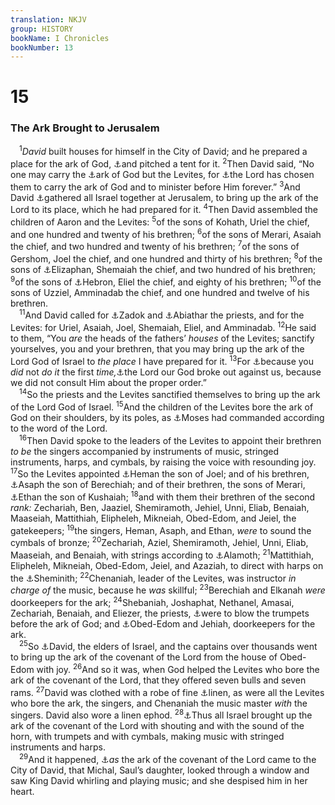```yaml
---
translation: NKJV
group: HISTORY
bookName: I Chronicles 
bookNumber: 13
---
```


<div class="title"><h1>15</h1><h3>The Ark Brought to Jerusalem</h3></div>
<span class="verse 1su_15_1"> <sup>1</sup><i>David</i> built houses for himself in the City of David; and he prepared a place for the ark of God, <a data-toggle="tooltip" data-placement="bottom" title="1 Chr. 16:1">⚓</a>and pitched a tent for it. </span>
<span class="verse 1su_15_2"><sup>2</sup>Then David said, “No one may carry the <a data-toggle="tooltip" data-placement="bottom" title="(Num. 4:15); 2 Sam. 6:1–11">⚓</a>ark of God but the Levites, for <a data-toggle="tooltip" data-placement="bottom" title="Num. 4:2–15; Deut. 10:8; 31:9">⚓</a>the Lord has chosen them to carry the ark of God and to minister before Him forever.” </span>
<span class="verse 1su_15_3"><sup>3</sup>And David <a data-toggle="tooltip" data-placement="bottom" title="Ex. 40:20, 21; 2 Sam. 6:12; 1 Kin. 8:1; 1 Chr. 13:5">⚓</a>gathered all Israel together at Jerusalem, to bring up the ark of the Lord to its place, which he had prepared for it. </span>
<span class="verse 1su_15_4"><sup>4</sup>Then David assembled the children of Aaron and the Levites: </span>
<span class="verse 1su_15_5"><sup>5</sup>of the sons of Kohath, Uriel the chief, and one hundred and twenty of his brethren; </span>
<span class="verse 1su_15_6"><sup>6</sup>of the sons of Merari, Asaiah the chief, and two hundred and twenty of his brethren; </span>
<span class="verse 1su_15_7"><sup>7</sup>of the sons of Gershom, Joel the chief, and one hundred and thirty of his brethren; </span>
<span class="verse 1su_15_8"><sup>8</sup>of the sons of <a data-toggle="tooltip" data-placement="bottom" title="Ex. 6:22">⚓</a>Elizaphan, Shemaiah the chief, and two hundred of his brethren; </span>
<span class="verse 1su_15_9"><sup>9</sup>of the sons of <a data-toggle="tooltip" data-placement="bottom" title="Ex. 6:18">⚓</a>Hebron, Eliel the chief, and eighty of his brethren; </span>
<span class="verse 1su_15_10"><sup>10</sup>of the sons of Uzziel, Amminadab the chief, and one hundred and twelve of his brethren.<br/></span>
<span class="verse 1su_15_11"> <sup>11</sup>And David called for <a data-toggle="tooltip" data-placement="bottom" title="2 Sam. 8:17; 15:24–29, 35, 36; 18:19, 22, 27; 19:11; 20:25; 1 Chr. 12:28">⚓</a>Zadok and <a data-toggle="tooltip" data-placement="bottom" title="1 Sam. 22:20–23; 23:6; 30:7; 1 Kin. 2:22, 26, 27; Mark 2:6">⚓</a>Abiathar the priests, and for the Levites: for Uriel, Asaiah, Joel, Shemaiah, Eliel, and Amminadab. </span>
<span class="verse 1su_15_12"><sup>12</sup>He said to them, “You <i>are</i> the heads of the fathers’ <i>houses</i> of the Levites; sanctify yourselves, you and your brethren, that you may bring up the ark of the Lord God of Israel to <i>the</i> <i>place</i> I have prepared for it. </span>
<span class="verse 1su_15_13"><sup>13</sup>For <a data-toggle="tooltip" data-placement="bottom" title="2 Sam. 6:3">⚓</a>because you <i>did</i> not <i>do</i> <i>it</i> the first <i>time,</i><a data-toggle="tooltip" data-placement="bottom" title="1 Chr. 13:7–11">⚓</a>the Lord our God broke out against us, because we did not consult Him about the proper order.”<br/></span>
<span class="verse 1su_15_14"> <sup>14</sup>So the priests and the Levites sanctified themselves to bring up the ark of the Lord God of Israel. </span>
<span class="verse 1su_15_15"><sup>15</sup>And the children of the Levites bore the ark of God on their shoulders, by its poles, as <a data-toggle="tooltip" data-placement="bottom" title="Ex. 25:14; Num. 4:15; 7:9">⚓</a>Moses had commanded according to the word of the Lord.<br/></span>
<span class="verse 1su_15_16"> <sup>16</sup>Then David spoke to the leaders of the Levites to appoint their brethren <i>to</i> <i>be</i> the singers accompanied by instruments of music, stringed instruments, harps, and cymbals, by raising the voice with resounding joy. </span>
<span class="verse 1su_15_17"><sup>17</sup>So the Levites appointed <a data-toggle="tooltip" data-placement="bottom" title="1 Chr. 6:33; 25:1">⚓</a>Heman the son of Joel; and of his brethren, <a data-toggle="tooltip" data-placement="bottom" title="1 Chr. 6:39">⚓</a>Asaph the son of Berechiah; and of their brethren, the sons of Merari, <a data-toggle="tooltip" data-placement="bottom" title="1 Chr. 6:44">⚓</a>Ethan the son of Kushaiah; </span>
<span class="verse 1su_15_18"><sup>18</sup>and with them their brethren of the second <i>rank:</i> Zechariah, Ben, Jaaziel, Shemiramoth, Jehiel, Unni, Eliab, Benaiah, Maaseiah, Mattithiah, Elipheleh, Mikneiah, Obed-Edom, and Jeiel, the gatekeepers; </span>
<span class="verse 1su_15_19"><sup>19</sup>the singers, Heman, Asaph, and Ethan, <i>were</i> to sound the cymbals of bronze; </span>
<span class="verse 1su_15_20"><sup>20</sup>Zechariah, Aziel, Shemiramoth, Jehiel, Unni, Eliab, Maaseiah, and Benaiah, with strings according to <a data-toggle="tooltip" data-placement="bottom" title="Ps. 46:title">⚓</a>Alamoth; </span>
<span class="verse 1su_15_21"><sup>21</sup>Mattithiah, Elipheleh, Mikneiah, Obed-Edom, Jeiel, and Azaziah, to direct with harps on the <a data-toggle="tooltip" data-placement="bottom" title="Ps. 6:title">⚓</a>Sheminith; </span>
<span class="verse 1su_15_22"><sup>22</sup>Chenaniah, leader of the Levites, was instructor <i>in</i> <i>charge</i> <i>of</i> the music, because he <i>was</i> skillful; </span>
<span class="verse 1su_15_23"><sup>23</sup>Berechiah and Elkanah <i>were</i> doorkeepers for the ark; </span>
<span class="verse 1su_15_24"><sup>24</sup>Shebaniah, Joshaphat, Nethanel, Amasai, Zechariah, Benaiah, and Eliezer, the priests, <a data-toggle="tooltip" data-placement="bottom" title="(Num. 10:8); Ps. 81:3">⚓</a>were to blow the trumpets before the ark of God; and <a data-toggle="tooltip" data-placement="bottom" title="1 Chr. 13:13, 14">⚓</a>Obed-Edom and Jehiah, doorkeepers for the ark.<br/></span>
<span class="verse 1su_15_25"> <sup>25</sup>So <a data-toggle="tooltip" data-placement="bottom" title="2 Sam. 6:12, 13; 1 Kin. 8:1">⚓</a>David, the elders of Israel, and the captains over thousands went to bring up the ark of the covenant of the Lord from the house of Obed-Edom with joy. </span>
<span class="verse 1su_15_26"><sup>26</sup>And so it was, when God helped the Levites who bore the ark of the covenant of the Lord, that they offered seven bulls and seven rams. </span>
<span class="verse 1su_15_27"><sup>27</sup>David was clothed with a robe of fine <a data-toggle="tooltip" data-placement="bottom" title="1 Sam. 2:18, 28">⚓</a>linen, as were all the Levites who bore the ark, the singers, and Chenaniah the music master <i>with</i> the singers. David also wore a linen ephod. </span>
<span class="verse 1su_15_28"><sup>28</sup><a data-toggle="tooltip" data-placement="bottom" title="Num. 23:21; Josh. 6:20; 1 Chr. 13:8; Zech. 4:7; 1 Thess. 4:16">⚓</a>Thus all Israel brought up the ark of the covenant of the Lord with shouting and with the sound of the horn, with trumpets and with cymbals, making music with stringed instruments and harps.<br/></span>
<span class="verse 1su_15_29"> <sup>29</sup>And it happened, <a data-toggle="tooltip" data-placement="bottom" title="1 Sam. 18:20, 27; 19:11–17; 2 Sam. 3:13, 14; 6:16, 20–23">⚓</a><i>as</i> the ark of the covenant of the Lord came to the City of David, that Michal, Saul’s daughter, looked through a window and saw King David whirling and playing music; and she despised him in her heart.<br/></span>
